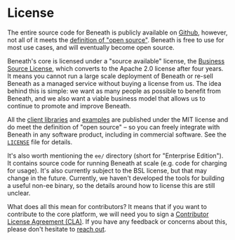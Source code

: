 # License

The entire source code for Beneath is publicly available on [Github](https://github.com/beneath-hq/beneath), however, not all of it meets the [definition of "open source"](https://opensource.org/osd). Beneath is free to use for most use cases, and will eventually become open source.

Beneath's core is licensed under a "source available" license, the [Business Source License](https://github.com/beneath-hq/beneath/blob/master/licenses/BSL.txt), which converts to the Apache 2.0 license after four years. It means you cannot run a large scale deployment of Beneath or re-sell Beneath as a managed service without buying a license from us. The idea behind this is simple: we want as many people as possible to benefit from Beneath, and we also want a viable business model that allows us to continue to promote and improve Beneath.

All the [client libraries](https://github.com/beneath-hq/beneath/tree/master/clients) and [examples](https://github.com/beneath-hq/beneath/tree/master/examples) are published under the MIT license and do meet the definition of "open source" – so you can freely integrate with Beneath in any software product, including in commercial software. See the [`LICENSE`](https://github.com/beneath-hq/beneath/blob/master/LICENSE) file for details.

It's also worth mentioning the `ee/` directory (short for "Enterprise Edition"). It contains source code for running Beneath at scale (e.g. code for charging for usage). It's also currently subject to the BSL license, but that may change in the future. Currently, we haven't developed the tools for building a useful non-ee binary, so the details around how to license this are still unclear.

What does all this mean for contributors? It means that if you want to contribute to the core platform, we will need you to sign a [Contributor License Agreement (CLA)](https://en.wikipedia.org/wiki/Contributor_License_Agreement). If you have any feedback or concerns about this, please don't hesitate to [reach out](https://about.beneath.dev/contact/).

